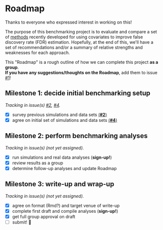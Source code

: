 # Roadmap

Thanks to everyone who expressed interest in working on this!  

The purpose of this benchmarking project is to evaluate and compare a set of [methods](notes/1_methods.md) recently developed for using covariates to improve false discovery rate (FDR) estimation. Hopefully, at the end of this, we'll have a set of recommendations and/or a summary of relative strengths and weaknesses for each approach.  

This "Roadmap" is a rough outline of how we can complete this project **as a group**.  
**If you have any suggestions/thoughts on the Roadmap**, add them to issue [#1](https://github.com/pkimes/benchmark-fdr/issues/1)!

## Milestone 1: decide initial benchmarking setup
*Tracking in issue(s) [#2](https://github.com/pkimes/benchmark-fdr/issues/2), [#4](https://github.com/pkimes/benchmark-fdr/issues/4).* 

- [x] survey previous simulations and data sets [(**#2**)](https://github.com/pkimes/benchmark-fdr/issues/2) 
- [x] agree on initial set of simulations and data sets [(**#4**)](https://github.com/pkimes/benchmark-fdr/issues/4)

## Milestone 2: perform benchmarking analyses
*Tracking in issue(s) (not yet assigned).*

- [x] run simulations and real data analyses (**sign-up!**)
- [x] review results as a group
- [x] determine follow-up analyses and update Roadmap

## Milestone 3: write-up and wrap-up
*Tracking in issue(s) (not yet assigned).*

- [x] agree on format (Rmd?) and target venue of write-up
- [x] complete first draft and compile analyses (**sign-up!**)
- [x] get full group approval on draft
- [ ] submit! :tada: 
